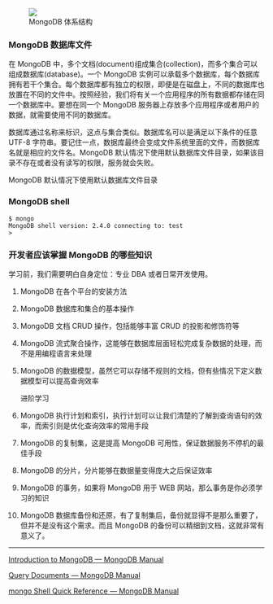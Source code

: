 <figure>

<img src='https://loremxuetengfei.oss-cn-beijing.aliyuncs.com/SQL-MongoDB Correspondence-1588431511.png'/>
  <figcaption>MongoDB 体系结构</figcaption>

</figure>

### MongoDB 数据库文件

在 MongoDB 中，多个文档(document)组成集合(collection)，而多个集合可以组成数据库(database)。一个 MongoDB 实例可以承载多个数据库，每个数据库拥有若干个集合。每个数据库都有独立的权限，即便是在磁盘上，不同的数据库也放置在不同的文件中。按照经验，我们将有关一个应用程序的所有数据都存储在同一个数据库中。要想在同一个 MongoDB 服务器上存放多个应用程序或者用户的数据，就需要使用不同的数据库。

数据库通过名称来标识，这点与集合类似。数据库名可以是满足以下条件的任意 UTF-8 字符串。要记住一点，数据库最终会变成文件系统里面的文件，而数据库名就是相应的文件名。MongoDB 默认情况下使用默认数据库文件目录，如果该目录不存在或者没有读写的权限，服务就会失败。

MongoDB 默认情况下使用默认数据库文件目录

### MongoDB shell

```
$ mongo
MongoDB shell version: 2.4.0 connecting to: test
>
```

### 开发者应该掌握 MongoDB 的哪些知识

学习前，我们需要明白自身定位：专业 DBA 或者日常开发使用。

1. MongoDB 在各个平台的安装方法
2. MongoDB 数据库和集合的基本操作
3. MongoDB 文档 CRUD 操作，包括能够丰富 CRUD 的投影和修饰符等
4. MongoDB 流式聚合操作，这能够在数据库层面轻松完成复杂数据的处理，而不是用编程语言来处理
5. MongoDB 的数据模型，虽然它可以存储不规则的文档，但有些情况下定义数据模型可以提高查询效率

   进阶学习

6. MongoDB 执行计划和索引，执行计划可以让我们清楚的了解到查询语句的效率，而索引则是优化查询效率的常用手段
7. MongoDB 的复制集，这是提高 MongoDB 可用性，保证数据服务不停机的最佳手段
8. MongoDB 的分片，分片能够在数据量变得庞大之后保证效率
9. MongoDB 的事务，如果将 MongoDB 用于 WEB 网站，那么事务是你必须学习的知识
10. MongoDB 数据库备份和还原，有了复制集后，备份就显得不是那么重要了，但并不是没有这个需求。而且 MongoDB 的备份可以精细到文档，这就非常有意义了。

---

<!-- [如何学好 MongoDB | 静觅](https://cuiqingcai.com/7121.html) -->

<!-- ### 学习的选择和困境 -->
<!--
有一定工作经验的开发者，大多数情况下都会选择自学。有些在网上搜索对应的文章，有些则直接翻阅官方文档。我推荐的方式是翻阅官方文档，在遇到难以理解的观点时通过搜索引擎查找网友分享的文章。

自学的优点很多，缺点也很明显。例如：

断断续续的学习，难以保持专注导致知识吸收不好
耗费时间很长，虽然知道应该学习哪些方面的知识，但文档并不是按你所想而规划的，所以翻阅文档要费很多功夫
知识不成体系，东看看西看看，没有归纳容易忘记
学习就需要记笔记，这又是一件很费时间的事情
官方文档有些观点难以理解，卡在半路很难受
零星学了一两个月，也不确定学会了没有，内心毫无把握
如果不自学，就得找一些成体系的课程来帮助自己快速进步，少走弯路。知识付费时代，在条件允许的情况下适当地投入也是很好的选择。但面对动辄几百块的视频课程，不少开发者还是感觉略有压力，毕竟我们搬砖的经济压力也非常大。培训班就更不用说了，很少有专业教授单个数据库知识的，而且费用比视频课程更贵。 -->

[Introduction to MongoDB — MongoDB Manual](https://docs.mongodb.com/manual/introduction/)

[Query Documents — MongoDB Manual](https://docs.mongodb.com/manual/tutorial/query-documents/)

[mongo Shell Quick Reference — MongoDB Manual](https://docs.mongodb.com/manual/reference/mongo-shell/#mongo-shell-quick-reference)
